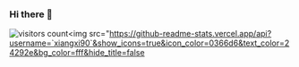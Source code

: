 ### Hi there 👋
![visitors count](https://visitors-by-url-pls-dont-use-this-in-your-repo.vercel.app/`xiangxi90`-github-readme)<img src="https://github-readme-stats.vercel.app/api?username=`xiangxi90`&show_icons=true&icon_color=0366d6&text_color=24292e&bg_color=fff&hide_title=false
  
<!--
**xiangxi90/xiangxi90** is a ✨ _special_ ✨ repository because its `README.md` (this file) appears on your GitHub profile.

Here are some ideas to get you started:

- 🔭 I’m currently working on ...
- 🌱 I’m currently learning ...
- 👯 I’m looking to collaborate on ...
- 🤔 I’m looking for help with ...
- 💬 Ask me about ...
- 📫 How to reach me: ...
- 😄 Pronouns: ...
- ⚡ Fun fact: ...
-->
